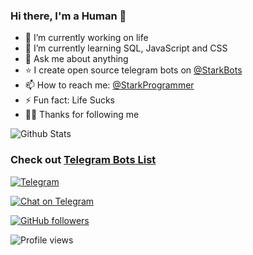 ### Hi there, I'm a Human 👋

- 🔭 I’m currently working on life
- 🌱 I’m currently learning SQL, JavaScript and CSS
- 💬 Ask me about anything
- ⭐ I create open source telegram bots on [@StarkBots](https://t.me/StarkBots)
- 📫 How to reach me: [@StarkProgrammer](https://t.me/StarkProgrammer)
- ⚡ Fun fact: Life Sucks
- 🧑‍💻 Thanks for following me

![Github Stats](https://github-readme-stats.vercel.app/api?username=starkbotsindustries&show_icons=true&bg_color=30,e96443,904e95&title_color=fff&text_color=fff)

### Check out [Telegram Bots List](https://github.com/StarkBotsIndustries/BotList)

[![Telegram](https://img.shields.io/badge/telegram-1b77FF.svg?style=for-the-badge&logo=telegram)](https://t.me/StarkBots)

[![Chat on Telegram](https://img.shields.io/badge/Chat%20on-Telegram-brightgreen.svg)](https://t.me/StarkBotsChat)

[![GitHub followers](https://img.shields.io/github/followers/StarkBotsIndustries.svg?style=social&label=Follow&maxAge=2592000)](https://github.com/StarkBotsIndustries?tab=followers)

![Profile views](https://gpvc.arturio.dev/StarkBotsIndustries)
